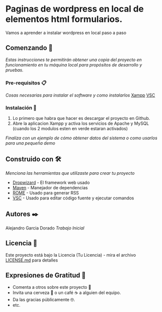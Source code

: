 ﻿# Paginas de wordpress en local de elementos html formularios.
Vamos a aprender a instalar wordpress en local paso a paso


## Comenzando 🚀

_Estas instrucciones te permitirán obtener una copia del proyecto en funcionamiento en tu máquina local para propósitos de desarrollo y pruebas._


### Pre-requisitos 📋
_Cosas necesarias para instalar el software y como instalarlos_
[Xampp](https://www.apachefriends.org/es/download.html)
[VSC](https://code.visualstudio.com/download) 


### Instalación 🔧
1. Lo primero que habra que hacer es descargar el proyecto en Github.
2. Abre la aplicacion Xampp y activa los servicios de Apache y MySQL (cuando los 2 modulos esten en verde estaran activados)


_Finaliza con un ejemplo de cómo obtener datos del sistema o como usarlos para una pequeña demo_


## Construido con 🛠️

_Menciona las herramientas que utilizaste para crear tu proyecto_

* [Dropwizard](http://www.dropwizard.io/1.0.2/docs/) - El framework web usado
* [Maven](https://maven.apache.org/) - Manejador de dependencias
* [ROME](https://rometools.github.io/rome/) - Usado para generar RSS
* [VSC](https://code.visualstudio.com/) - Usado para editar código fuente y ejecutar comandos

## Autores ✒️

Alejandro Garcia Dorado *Trabajo Inicial*

## Licencia 📄

Este proyecto está bajo la Licencia (Tu Licencia) - mira el archivo [LICENSE.md](LICENSE.md) para detalles

## Expresiones de Gratitud 🎁

* Comenta a otros sobre este proyecto 📢
* Invita una cerveza 🍺 o un café ☕ a alguien del equipo. 
* Da las gracias públicamente 🤓.
* etc.
